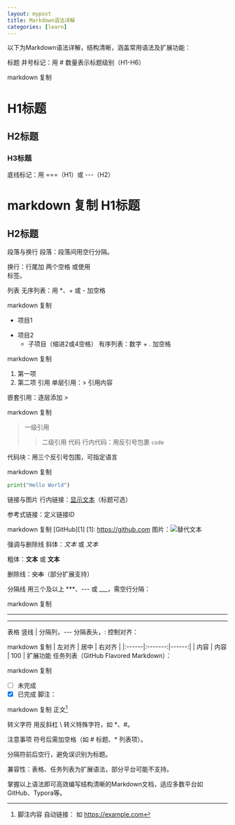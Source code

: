 ```yaml
---
layout: mypost
title: Markdown语法详解
categories: [learn]
---
```


以下为Markdown语法详解，结构清晰，涵盖常用语法及扩展功能：

标题
井号标记：用 # 数量表示标题级别（H1-H6）

markdown
复制
# H1标题
## H2标题
### H3标题
底线标记：用 ===（H1）或 ---（H2）

markdown
复制
H1标题
===
H2标题
---
段落与换行
段落：段落间用空行分隔。

换行：行尾加 两个空格 或使用 <br> 标签。

列表
无序列表：用 *、+ 或 - 加空格

markdown
复制
* 项目1
- 项目2
  + 子项目（缩进2或4空格）
有序列表：数字 + . 加空格

markdown
复制
1. 第一项
2. 第二项
引用
单层引用：> 引用内容

嵌套引用：逐层添加 >

markdown
复制
> 一级引用
>> 二级引用
代码
行内代码：用反引号包裹 `code`

代码块：用三个反引号包围，可指定语言

markdown
复制
```python
print("Hello World")
```
链接与图片
行内链接：[显示文本](URL "标题")（标题可选）

参考式链接：定义链接ID

markdown
复制
[GitHub][1]
[1]: https://github.com
图片：![替代文本](图片URL "标题")

强调与删除线
斜体：*文本* 或 _文本_

粗体：**文本** 或 __文本__

删除线：~~文本~~（部分扩展支持）

分隔线
用三个及以上 ***、--- 或 ___，需空行分隔：

markdown
复制
***
---
表格
竖线 | 分隔列，--- 分隔表头，: 控制对齐：

markdown
复制
| 左对齐 |   居中   | 右对齐 |
|:------|:-------:|------:|
| 内容  |  内容   |  100 |
扩展功能
任务列表（GitHub Flavored Markdown）：

markdown
复制
- [ ] 未完成
- [x] 已完成
脚注：

markdown
复制
正文[^1]
[^1]: 脚注内容
自动链接：<URL> 如 <https://example.com>

转义字符
用反斜杠 \ 转义特殊字符，如 \*、\#。

注意事项
符号后需加空格（如 # 标题、* 列表项）。

分隔符前后空行，避免误识别为标题。

兼容性：表格、任务列表为扩展语法，部分平台可能不支持。

掌握以上语法即可高效编写结构清晰的Markdown文档，适应多数平台如GitHub、Typora等。